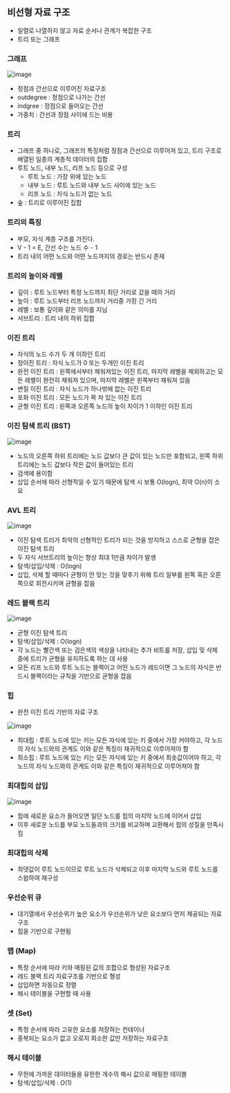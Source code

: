 ## 비선형 자료 구조

- 일렬로 나열하지 않고 자료 순서나 관계가 복잡한 구조
- 트리 또는 그래프

### 그래프

![image](https://github.com/user-attachments/assets/2e0b88e3-708a-4365-a92d-d2601f6a4276)


- 정점과 간선으로 이루어진 자료구조
- outdegree : 정점으로 나가는 간선
- indgree : 정점으로 들어오는 간선
- 가중치 : 간선과 정점 사이에 드는 비용

### 트리

- 그래프 중 하나로, 그래프의 특징처럼 정점과 간선으로 이루어져 있고, 트리 구조로 배열된 일종의 계층적 데이터의 집합
- 루트 노드, 내부 노드, 리프 노드 등으로 구성
    - 루트 노드 : 가장 위에 있는 노드
    - 내부 노드 : 루트 노드와 내부 노드 사이에 있는 노드
    - 리프 노드 : 자식 노드가 없는 노드
- 숲 : 트리로 이루어진 집합

### 트리의 특징

- 부모, 자식 계층 구조를 가진다.
- V - 1 = E, 간선 수는 노드 수 - 1
- 트리 내의 어떤 노드와 어떤 노드까지의 경로는 반드시 존재

### 트리의 높이와 레벨

- 깊이 : 루트 노드부터 특정 노드까지 최단 거리로 갔을 때의 거리
- 높이 : 루트 노드부터 리프 노드까지 거리중 가장 긴 거리
- 레벨 : 보통 깊이와 같은 의미를 지님
- 서브트리 : 트리 내의 하위 집합

### 이진 트리

- 자식의 노드 수가 두 개 이하인 트리
- 정이진 트리 : 자식 노드가 0 또는 두개인 이진 트리
- 완전 이진 트리 : 왼쪽에서부터 채워져있는 이진 트리, 마지막 레벨을 제외하고는 모든 레벨이 완전히 채워져 있으며, 마지막 레벨은 왼쪽부터 채워져 있음
- 변질 이진 트리 : 자식 노드가 하나밖에 없는 이진 트리
- 포화 이진 트리 : 모든 노드가 꽉 차 있는 이진 트리
- 균형 이진 트리 : 왼쪽과 오른쪽 노드의 높이 차이가 1 이하인 이진 트리

### 이진 탐색 트리 (BST)

![image](https://github.com/user-attachments/assets/62ed76f2-e6e9-4392-ae10-fe7d7bd090e1)


- 노드의 오른쪽 하위 트리에는 노드 값보다 큰 값이 있는 노드만 포함되고, 왼쪽 하위 트리에는 노드 값보다 작은 값이 들어있는 트리
- 검색에 용이함
- 삽입 순서에 따라 선형적일 수 있기 때문에 탐색 시 보통 O(logn), 최악 O(n)이 소요

### AVL 트리

![image](https://github.com/user-attachments/assets/a83aa61e-8710-4aa1-ac90-95f5c53ec49e)


- 이진 탐색 트리가 최악의 선형적인 트리가 되는 것을 방지하고 스스로 균형을 잡은 이진 탐색 트리
- 두 자식 서브트리의 높이는 항상 최대 1만큼 차이가 발생
- 탐색/삽입/삭제 : O(logn)
- 삽입, 삭제 할 때마다 균형이 안 맞는 것을 맞추기 위해 트리 일부를 왼쪽 혹은 오른쪽으로 회전시키며 균형을 잡음

### 레드 블랙 트리

![image](https://github.com/user-attachments/assets/40e814bf-5849-4846-b011-2d270f8c547e)


- 균형 이진 탐색 트리
- 탐색/삽입/삭제 : O(logn)
- 각 노드는 빨간색 또는 검은색의 색상을 나타내는 추가 비트를 저장, 삽입 및 삭제 중에 트리가 균형을 유지하도록 하는 데 사용
- 모든 리프 노드와 루트 노드는 블랙이고 어떤 노드가 레드이면 그 노드의 자식은 반드시 블랙이라는 규칙을 기반으로 균형을 잡음

### 힙

- 완전 이진 트리 기반의 자료 구조

![image](https://github.com/user-attachments/assets/0472bf86-829a-49bf-9863-4d58840c8598)


- 최대힙 : 루트 노드에 있는 키는 모든 자식에 있는 키 중에서 가장 커야하고, 각 노드의 자식 노드와의 관계도 이와 같은 특징이 재귀적으로 이루어져야 함
- 최소힙 : 루트 노드에 있는 키는 모든 자식에 있는 키 중에서 최솟값이어야 하고, 각 노드의 자식 노드와의 관계도 이와 같은 특징이 재귀적으로 이루어져야 함

### 최대힙의 삽입

![image](https://github.com/user-attachments/assets/e151a0b9-1945-46b4-ba62-6cb2b65cb8ff)


- 힙에 새로운 요소가 들어오면 일단 노드를 힙의 마지막 노드에 이어서 삽입
- 이후 새로운 노드를 부모 노드들과의 크기를 비교하며 교환해서 힙의 성질을 만족시킴

### 최대힙의 삭제

- 최댓값이 루트 노드이므로 루트 노드가 삭제되고 이후 마지막 노드와 루트 노드를 스왑하여 재구성

### 우선순위 큐

- 대기열에서 우선순위가 높은 요소가 우선순위가 낮은 요소보다 먼저 제공되는 자료구조
- 힙을 기반으로 구현됨

### 맵 (Map)

- 특정 순서에 따라 키와 매핑된 값의 조합으로 형성된 자료구조
- 레드 블랙 트리 자료구조를 기반으로 형성
- 삽입하면 자동으로 정렬
- 해시 테이블을 구현할 때 사용

### 셋 (Set)

- 특정 순서에 따라 고유한 요소를 저장하는 컨테이너
- 중복되는 요소가 없고 오로지 희소한 값만 저장하는 자료구조

### 해시 테이블

- 무한에 가까운 데이터들을 유한한 개수의 해시 값으로 매핑한 테이블
- 탐색/삽입/삭제 : O(1)
